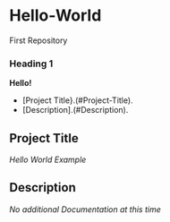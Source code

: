 # Hello-World
First Repository
### Heading 1
**Hello!**

- [Project Title}.(#Project-Title).
- [Description].(#Description).

## Project Title

*Hello World Example*

## Description

*No additional Documentation at this time*
